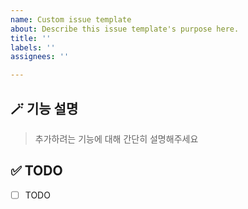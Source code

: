 ```yaml
---
name: Custom issue template
about: Describe this issue template's purpose here.
title: ''
labels: ''
assignees: ''

---
```


## 🪄 기능 설명

> 추가하려는 기능에 대해 간단히 설명해주세요

## ✅ TODO

- [ ] TODO


